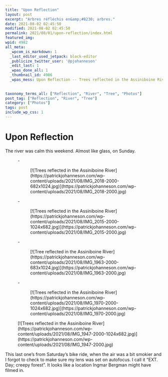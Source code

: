 ```yaml
---
title: "Upon Reflection"
layout: post
excerpt: "Arbres réfléchis en&amp;#8230; arbres."
date: 2021-08-02 02:45:50
modified: 2021-08-02 02:45:50
permalink: 2021/08/01/upon-reflection/index.html
featured_img: 
wpid: 4982
all_meta: 
  _wpcom_is_markdown: 1
  _last_editor_used_jetpack: block-editor
  _publicize_twitter_user: '@pjohanneson'
  _edit_last: 1
  _wpas_done_all: 1
  _thumbnail_id: 4986
  _wpas_mess: Upon Reflection -- Trees reflected in the Assiniboine River.
  
  
taxonomy_terms_all: ["Reflection", "River", "Tree", "Photos"]
post_tag: ["Reflection", "River", "Tree"]
category: ["Photos"]
tags: post
include_wp_css: 1
---
```


# Upon Reflection

The river was calm this weekend. Almost like glass, on Sunday.

<figure class="is-layout-flex wp-block-gallery-166 wp-block-gallery columns-3 is-cropped">- <figure>[![Trees reflected in the Assiniboine River](https://patrickjohanneson.com/wp-content/uploads/2021/08/IMG_2018-2000-682x1024.jpg)](https://patrickjohanneson.com/wp-content/uploads/2021/08/IMG_2018-2000.jpg)</figure>
- <figure>[![Trees reflected in the Assiniboine River](https://patrickjohanneson.com/wp-content/uploads/2021/08/IMG_2015-2000-1024x682.jpg)](https://patrickjohanneson.com/wp-content/uploads/2021/08/IMG_2015-2000.jpg)</figure>
- <figure>[![Tree reflected in the Assiniboine River](https://patrickjohanneson.com/wp-content/uploads/2021/08/IMG_1963-2000-683x1024.jpg)](https://patrickjohanneson.com/wp-content/uploads/2021/08/IMG_1963-2000.jpg)</figure>
- <figure>[![Trees reflected in the Assiniboine River](https://patrickjohanneson.com/wp-content/uploads/2021/08/IMG_1970-2000-1024x682.jpg)](https://patrickjohanneson.com/wp-content/uploads/2021/08/IMG_1970-2000.jpg)</figure>

</figure><figure class="wp-block-image size-large">[![Trees reflected in the Assiniboine River](https://patrickjohanneson.com/wp-content/uploads/2021/08/IMG_1947-2000-1024x682.jpg)](https://patrickjohanneson.com/wp-content/uploads/2021/08/IMG_1947-2000.jpg)</figure>This last one’s from Saturday’s bike ride, when the air was a bit smokier and I forgot to check to make sure my lens was set on autofocus. I call it “EXT. Day; creepy forest”. It looks like a location Ingmar Bergman might have filmed in.